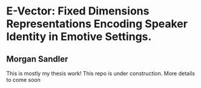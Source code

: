 # E-Vector: Fixed Dimensions Representations Encoding Speaker Identity in Emotive Settings.
## Morgan Sandler
This is mostly my thesis work! This repo is under construction. More details to come soon
